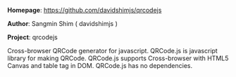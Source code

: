 **Homepage**: https://github.com/davidshimjs/qrcodejs

**Author**: Sangmin Shim ( davidshimjs )

**Project**: qrcodejs

Cross-browser QRCode generator for javascript. QRCode.js is javascript library for making QRCode. QRCode.js supports Cross-browser with HTML5 Canvas and table tag in DOM. QRCode.js has no dependencies.
